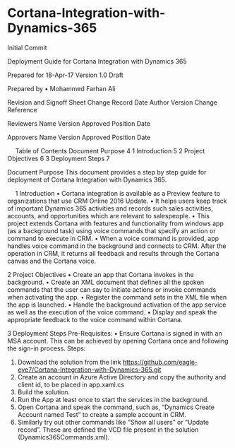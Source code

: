 # Cortana-Integration-with-Dynamics-365
Initial Commit

Deployment Guide for Cortana Integration with Dynamics 365  
 




Prepared for
18-Apr-17
Version 1.0 Draft

Prepared by
•	Mohammed Farhan Ali 





Revision and Signoff Sheet
Change Record
Date	Author	Version	Change Reference
			
Reviewers
Name	Version Approved	Position	Date
			
Approvers
Name	Version Approved	Position	Date
			

 
Table of Contents
Document Purpose	4
1	Introduction	5
2	Project Objectives	6
3	Deployment Steps	7
 

 

Document Purpose 
This document provides a step by step guide for deployment of Cortana Integration with Dynamics 365.


 
1	Introduction 
•	Cortana integration is available as a Preview feature to organizations that use CRM Online 2016 Update. 
•	It helps users keep track of important Dynamics 365 activities and records such sales activities, accounts, and opportunities which are relevant to salespeople.
•	This project extends Cortana with features and functionality from windows app (as a background task) using voice commands that specify an action or command to execute in CRM.
•	When a voice command is provided, app handles voice command in the background and connects to CRM. After the operation in CRM, it returns all feedback and results through the Cortana canvas and the Cortana voice.

2	Project Objectives
•	Create an app that Cortana invokes in the background.
•	Create an XML document that defines all the spoken commands that the user can say to initiate actions or invoke commands when activating the app.
•	Register the command sets in the XML file when the app is launched.
•	Handle the background activation of the app service as well as the execution of the voice command.
•	Display and speak the appropriate feedback to the voice command within Cortana.





3	Deployment Steps 
Pre-Requisites:
•	Ensure Cortana is signed in with an MSA account. This can be achieved by opening Cortana once and following the sign-in process.
Steps:

1.	Download the solution from the link https://github.com/eagle-eye7/Cortana-Integration-with-Dynamics-365.git 
2.	Create an account in Azure Active Directory and copy the authority and client id, to be placed in app.xaml.cs
3.	Build the solution.
4.	 Run the App at least once to start the services in the background.
5.	Open Cortana and speak the command, such as, “Dynamics Create Account named Test” to create a sample account in CRM. 
6.	Similarly try out other commands like “Show all users” or “Update record”. These are defined the VCD file present in the solution (Dynamics365Commands.xml).
